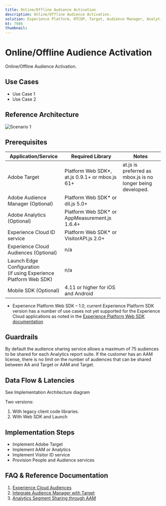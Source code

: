 ```yaml
---
title: Online/Offline Audience Activation
description: Online/Offline Audience Activation.
solution: Experience Platform, RTCDP, Target, Audience Manager, Analytics, Experience Cloud Services, Data Collection
kt: 7086
thumbnail: 
---
```


# Online/Offline Audience Activation

Online/Offline Audience Activation.

## Use Cases

* Use Case 1
* Use Case 2

## Reference Architecture

![Scenario 1](assets/web-personalization-scenario1.png)

## Prerequisites

| Application/Service | Required Library |  Notes | 
|---|---|---|
| Adobe Target | Platform Web SDK*, at.js 0.9.1+ or mbox.js 61+ | at.js is preferred as mbox.js is no longer being developed. |
| Adobe Audience Manager (Optional) | Platform Web SDK* or dil.js 5.0+ |  |
| Adobe Analytics (Optional) | Platform Web SDK* or AppMeasurement.js 1.6.4+ |  |
| Experience Cloud ID service | Platform Web SDK* or VisitorAPI.js 2.0+ |  |
| Experience Cloud Audiences (Optional) | n/a |  |
| Launch Edge Configuration <br> (if using Experience Platform Web SDK) | n/a |  |
| Mobile SDK (Optional) | 4.11 or higher for iOS and Android |  |

* Experience Platform Web SDK – 1.0, current Experience Platform SDK version has a number of use cases not yet supported for the Experience Cloud applications as noted in the [Experience Platform Web SDK documentation](https://experienceleague.adobe.com/docs/experience-platform/edge/home.html)
  
<!--
1. Provisioning
   1. Adobe Target
   1. Adobe Audience Manager (Optional)
   1. Adobe Analytics (Optional)
   1. Experience Cloud Shared Audiences (Optional)
   1. Launch Edge Configuration if using Experience Platform Web SDK

1. Visitor ID service must be implemented to have synced Experience Cloud IDs across applications. It is strongly recommended to leverage Experience Platform Launch to deploy the ID service to ensure the ID is set prior to any application calls.
1. For Analytics integration, all Analytics tracking must have been converted to Regional Data Collection. RDC.
1. Minimum code versions are as follows
   1. Experience Cloud ID service – VisitorAPI.js 2.0 or higher
   1. Analytics – AppMeasurement.js 1.6.4 or higher
   1. Audience Manager – dil.js 5.0 or higher
   1. Target – mbox.js 61, at.js .9.1. at.js is preferred as mbox.js is no longer being developed.
   1. Mobile SDK – 4.11 for iOS and Android
   1. Experience Platform Web SDK – 1.0, current Experience Platform SDK version has a number of use cases not yet supported for the Experience Cloud applications as noted in the [Experience Platform Web SDK documentation](https://experienceleague.adobe.com/docs/experience-platform/edge/home.html)
-->

## Guardrails

By default the audience sharing service allows a maximum of 75 audiences to be shared for each Analytics report suite. If the customer has an AAM license, there is no limit on the number of audiences that can be shared between AA and Target or AAM and Target.

## Data Flow & Latencies

See Implementation Architecture diagram

Two versions: 

1. With legacy client code libraries.
1. With Web SDK and Launch

## Implementation Steps

* Implement Adobe Target
* Implement AAM or Analytics
* Implement Visitor ID service
* Provision People and Audience services

## FAQ & Reference Documentation

1. [Experience Cloud Audiences](https://experienceleague.adobe.com/docs/core-services/interface/audiences/audience-library.html)
1. [Integrate Audience Manager with Target](https://experienceleague.adobe.com/docs/audience-manager/user-guide/implementation-integration-guides/integration-other-solutions/aam-target-integration.html)
1. [Analytics Segment Sharing through AAM](https://experienceleague.adobe.com/docs/analytics/components/segmentation/segmentation-workflow/seg-publish.html)















